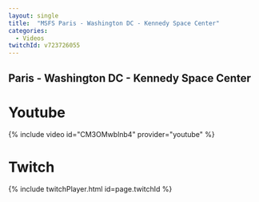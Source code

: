```yaml
---
layout: single
title:  "MSFS Paris - Washington DC - Kennedy Space Center"
categories:
  - Videos
twitchId: v723726055
---
```


## Paris - Washington DC - Kennedy Space Center

# Youtube
{% include video id="CM3OMwblnb4" provider="youtube" %}

# Twitch
{% include twitchPlayer.html id=page.twitchId %}
